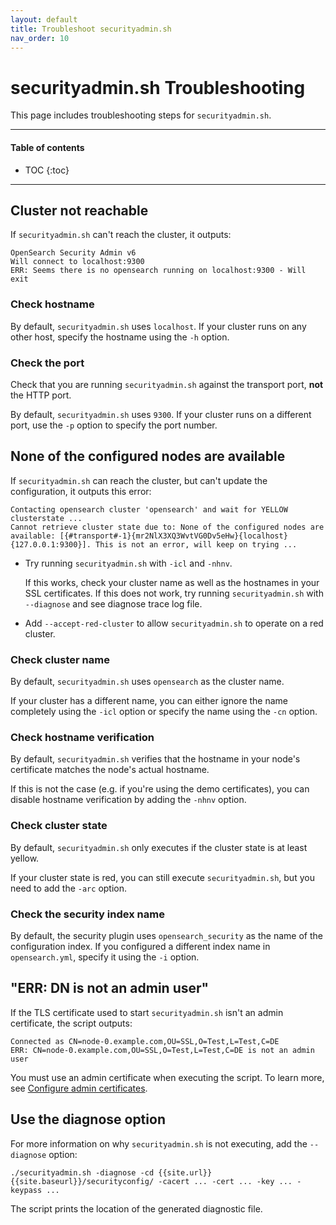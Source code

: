 ```yaml
---
layout: default
title: Troubleshoot securityadmin.sh
nav_order: 10
---
```


# securityadmin.sh Troubleshooting

This page includes troubleshooting steps for `securityadmin.sh`.


---

#### Table of contents
- TOC
{:toc}


---

## Cluster not reachable

If `securityadmin.sh` can't reach the cluster, it outputs:

```
OpenSearch Security Admin v6
Will connect to localhost:9300
ERR: Seems there is no opensearch running on localhost:9300 - Will exit
```


### Check hostname

By default, `securityadmin.sh` uses `localhost`. If your cluster runs on any other host, specify the hostname using the `-h` option.


### Check the port

Check that you are running `securityadmin.sh` against the transport port, **not** the HTTP port.

By default, `securityadmin.sh` uses `9300`. If your cluster runs on a different port, use the `-p` option to specify the port number.


## None of the configured nodes are available

If `securityadmin.sh` can reach the cluster, but can't update the configuration, it outputs this error:

```
Contacting opensearch cluster 'opensearch' and wait for YELLOW clusterstate ...
Cannot retrieve cluster state due to: None of the configured nodes are available: [{#transport#-1}{mr2NlX3XQ3WvtVG0Dv5eHw}{localhost}{127.0.0.1:9300}]. This is not an error, will keep on trying ...
```

* Try running `securityadmin.sh` with `-icl` and `-nhnv`.

  If this works, check your cluster name as well as the hostnames in your SSL certificates. If this does not work, try running `securityadmin.sh` with `--diagnose` and see diagnose trace log file.

* Add `--accept-red-cluster` to allow `securityadmin.sh` to operate on a red cluster.


### Check cluster name

By default, `securityadmin.sh` uses `opensearch` as the cluster name.

If your cluster has a different name, you can either ignore the name completely using the `-icl` option or specify the name using the `-cn` option.


### Check hostname verification

By default, `securityadmin.sh` verifies that the hostname in your node's certificate matches the node's actual hostname.

If this is not the case (e.g. if you're using the demo certificates), you can disable hostname verification by adding the `-nhnv` option.


### Check cluster state

By default, `securityadmin.sh` only executes if the cluster state is at least yellow.

If your cluster state is red, you can still execute `securityadmin.sh`, but you need to add the `-arc` option.


### Check the security index name

By default, the security plugin uses `opensearch_security` as the name of the configuration index. If you configured a different index name in `opensearch.yml`, specify it using the `-i` option.


## "ERR: DN is not an admin user"

If the TLS certificate used to start `securityadmin.sh` isn't an admin certificate, the script outputs:

```
Connected as CN=node-0.example.com,OU=SSL,O=Test,L=Test,C=DE
ERR: CN=node-0.example.com,OU=SSL,O=Test,L=Test,C=DE is not an admin user
```

You must use an admin certificate when executing the script. To learn more, see [Configure admin certificates]({{site.url}}{{site.baseurl}}/security-plugin/configuration/tls#configure-admin-certificates).


## Use the diagnose option

For more information on why `securityadmin.sh` is not executing, add the `--diagnose` option:

```
./securityadmin.sh -diagnose -cd {{site.url}}{{site.baseurl}}/securityconfig/ -cacert ... -cert ... -key ... -keypass ...
```

The script prints the location of the generated diagnostic file.
